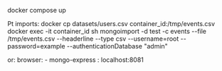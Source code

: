 docker compose up

Pt imports:
docker cp datasets/users.csv container_id:/tmp/events.csv
docker exec -it container_id sh
mongoimport -d test -c events --file /tmp/events.csv --headerline --type csv --username=root --password=example --authenticationDatabase "admin"

or:
browser:
    - mongo-express : localhost:8081